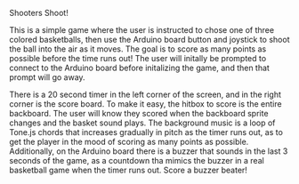 Shooters Shoot!

This is a simple game where the user is instructed to chose one of three colored basketballs, then use the Arduino board button and joystick to shoot the ball into the air as it moves. The goal is to score as many points as possible before the time runs out! The user will initally be prompted to connect to the Arduino board before initalizing the game, and then that prompt will go away.

There is a 20 second timer in the left corner of the screen, and in the right corner is the score board. To make it easy, the hitbox to score is the entire backboard.
The user will know they scored when the backboard sprite changes and the basket sound plays.
The background music is a loop of Tone.js chords that increases gradually in pitch as the timer runs out, as to get the player in the mood of scoring as many points as possible.
Additionally, on the Arduino board there is a buzzer that sounds in the last 3 seconds of the game, as a countdown tha mimics the buzzer in a real basketball game when the timer runs out. Score a buzzer beater!
